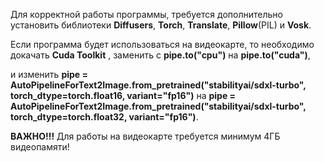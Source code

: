 Для корректной работы программы, требуется дополнительно установить библиотеки **Diffusers**, **Torch**, **Translate**, **Pillow**(PIL) и **Vosk**. 

Если программа будет использоваться на видеокарте, то необходимо докачать **Cuda Toolkit** , заменить с **pipe.to("cpu")** на **pipe.to("cuda")**, 

и изменить **pipe = AutoPipelineForText2Image.from_pretrained("stabilityai/sdxl-turbo", torch_dtype=torch.float16, variant="fp16")** 
    на **pipe = AutoPipelineForText2Image.from_pretrained("stabilityai/sdxl-turbo", torch_dtype=torch.float32, variant="fp16")**. 

**ВАЖНО!!!** Для работы на видеокарте требуется минимум 4ГБ видеопамяти!
